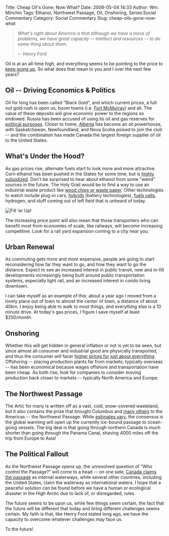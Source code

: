 Title: Cheap Oil's Gone; Now What?
Date: 2008-05-04 14:33
Author: Wm. Minchin
Tags: Ethanol, Northwest Passage, Oil, Onshoring, Series:Social Commentary
Category: Social Commentary
Slug: cheap-oils-gone-now-what

> *What's right about America is that although we have a mess of
> problems, we have great capacity -- intellect and resources -- to do
> some thing about them.*
>
> -- Henry Ford

Oil is at an all-time high, and everything seems to be pointing to the
price to [keep going
up](http://blog.wired.com/cars/2008/04/4-a-gallon-gas.html). So what
does that mean to you and I over the next few years?

## Oil -- Driving Economics & Politics

Oil for long has been called "Black Gold", and which current prices, a
full out gold rush is upon us, boom towns (i.e. [Fort
McMurray](http://www.economist.com/world/la/displaystory.cfm?story_id=9410672 "Boomtown on a bender - The Economist"))
and all. The value of these deposits will give economic power to the
regions so endowed. Russia has been accused of using its oil and gas
reserves for [political
purposes](http://www.iht.com/articles/2007/01/09/business/secure.php).
Closer to home,
[Alberta](http://en.wikipedia.org/wiki/Athabasca_Oil_Sands) has become
an oil powerhouse, with Saskatchewan, Newfoundland, and Nova Scotia
poised to join the club -- and the combination has made Canada the
largest foreign supplier of oil to the United States.

## What's Under the Hood?

As gas prices rise, alternate fuels start to look more and more
attractive. Corn ethanol has been pushed in the States for some time,
but is [highly
subsidized](http://www.taxpayer.net/energy/ethanolprimer.pdf). Don't be
surprised to hear about ethanol from some "weird" sources in the future.
The Holy Grail would be to find a way to use an industrial waste product
like [wood chips or waste
paper](http://www.wired.com/science/planetearth/magazine/15-10/ff_plant).
Other technologies to watch include plug-in cars,
[hybrids](http://www.wired.com/cars/futuretransport/news/2008/01/lutz_volt_qa)
(battery technologies), [fuels cells](http://www.ballard.com/),
hydrogen, and stuff coming out of left field that is unheard of today.

![Fill 'er
Up!](http://3.bp.blogspot.com/_fWUoqQ2t4Js/SB4cVLR-qHI/AAAAAAAAAkE/yCVU_tjUFzA/s400/Fill+%27er+up!.jpg)

The increasing price point will also mean that those transporters who
can benefit most from economies of scale, like railways, will become
increasing competitive. Look for a rail yard expansion coming to a city
near you.

## Urban Renewal

As commuting gets more and more expensive, people are going to start
reconsidering how far they want to go, and how they want to go the
distance. Expect to see an increased interest in public transit, new and
in-fill developments increasingly being built around public
transportation systems, especially light rail, and an increased interest
in condo living downtown.

I can take myself as an example of this: about a year ago I moved from a
lovely place out of town to almost the center of town, a distance of
about 40km. I enjoy being able to walk to most things, and everything
else is a 10 minute drive. At today's gas prices, I figure I save myself
at least $250/month.

## Onshoring

Whether this will get hidden in general inflation or not is yet to be
seen, but since almost all consumer and industrial good are physically
transported, and thus the consumer will facer [higher prices for just
about
everything](http://www.iht.com/articles/2008/04/29/business/29prices.php).
Offshoring -- placing production plants far from markets, typically
overseas -- has been economical because wages offshore and transportation
have been cheap. As both rise, look for companies to consider moving
production back closer to markets -- typically North America and Europe.

## The Northwest Passage

The Artic for many is written off as a vast, cold, snow-covered
wasteland, but it also contains the prize that brought Columbus and
[many
others](http://www.bl.uk/onlinegallery/features/northwpass/intro.html)
to the Americas -- the Northwest Passage. While [estimates
vary](http://archives.cnn.com/2002/TECH/science/08/29/northwest.passage/index.html),
the consensus is the global warming will open up the currently ice-bound
passage to ocean-going vessels. The big deal is that going through
northern Canada is much shorter than going through the Panama Canal,
shaving 4000 miles off the trip from Europe to Asia!

## The Political Fallout

As the Northwest Passage opens up, the unresolved question of "Who
control the Passage?" will come to a head -- on one side, [Canada claims
the
passage](http://www.dailygalaxy.com/my_weblog/2007/08/arctics-legenda.html)
as internal waterways, while several other countries, including the
United States, claim the waterway as international waters. I hope that a
peaceful solution can be found before we have a human or ecological
disaster in the High Arctic due to lack of, or disregarded, rules.

The future seems to be upon us, while few things seem certain, the fact
that the future will be different that today and bring different
challenges seems certain. My faith is that, like Henry Ford stated long
ago, we have the capacity to overcome whatever challenges may face us.

To the future!
